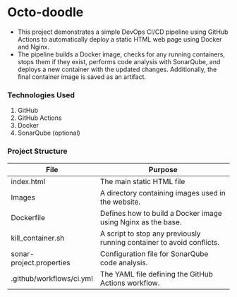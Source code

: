 # Octo-doodle
- This project demonstrates a simple DevOps CI/CD pipeline using GitHub Actions to automatically deploy a static HTML web page using Docker and Nginx.
- The pipeline builds a Docker image, checks for any running containers, stops them if they exist, performs code analysis with SonarQube, and deploys a new container with the updated changes. Additionally, the final container image is saved as an artifact.


### Technologies Used
  1. GitHub
  2. GitHub Actions
  3. Docker
  4. SonarQube (optional)


### Project Structure

| **File**                 | **Purpose**                                                           |
| ------------------------ | --------------------------------------------------------------------- |
| index.html               | The main static HTML file                                             |
| Images                   | A directory containing images used in the website.                    |
| Dockerfile               | Defines how to build a Docker image using Nginx as the base.          |
| kill_container.sh        | A script to stop any previously running container to avoid conflicts. |
| sonar-project.properties | Configuration file for SonarQube code analysis.                       |
| .github/workflows/ci.yml | The YAML file defining the GitHub Actions workflow.                   |
